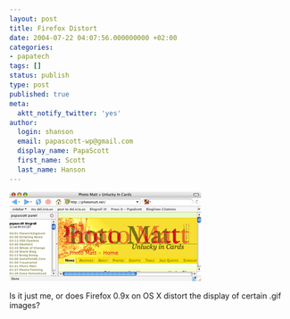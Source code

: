 ```yaml
---
layout: post
title: Firefox Distort
date: 2004-07-22 04:07:56.000000000 +02:00
categories:
- papatech
tags: []
status: publish
type: post
published: true
meta:
  aktt_notify_twitter: 'yes'
author:
  login: shanson
  email: papascott-wp@gmail.com
  display_name: PapaScott
  first_name: Scott
  last_name: Hanson
---
```

<p><img src="/wordpress/wp-content/uploads/2004/07/pm_distort.gif" alt="" /></p>
<p>Is it just me, or does Firefox 0.9x on OS X distort the display of certain .gif images?</p>
